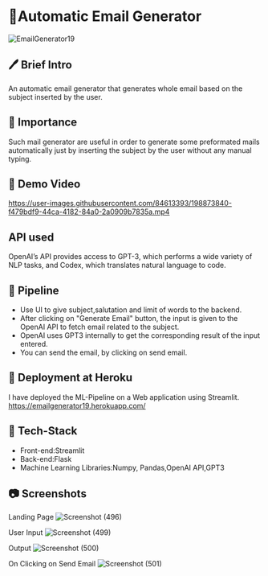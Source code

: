 # 📧Automatic Email Generator
![EmailGenerator19](https://user-images.githubusercontent.com/84613393/198873168-4489c84d-60dc-475f-bb1d-693660cf9f50.png)

## 🖊 Brief Intro 
An automatic email generator that generates whole email based on the subject inserted by the user.

## 📌 Importance 
Such mail generator are useful in order to generate some preformated mails automatically just by inserting the subject by the user without any manual typing.

## 🎥 Demo Video 
https://user-images.githubusercontent.com/84613393/198873840-f479bdf9-44ca-4182-84a0-2a0909b7835a.mp4

## API used
OpenAI’s API provides access to GPT-3, which performs a wide variety of NLP tasks, and Codex, which translates natural language to code.

## 🔁 Pipeline 
<ul>
  <li> Use UI to give subject,salutation and limit of words to the backend. </li>
  <li> After clicking on "Generate Email" button, the input is given to the OpenAI API to fetch email related to the subject.</li>
  <li> OpenAI uses GPT3 internally to get the corresponding result of the input entered. </li>
  <li> You can send the email, by clicking on send email. </li>
</ul>

## 🎯 Deployment at Heroku
I have deployed the ML-Pipeline on a Web application using Streamlit.
https://emailgenerator19.herokuapp.com/

 ## 🔨 Tech-Stack
 <ul>
  <li> Front-end:Streamlit </li>
  <li> Back-end:Flask </li>
  <li> Machine Learning Libraries:Numpy, Pandas,OpenAI API,GPT3</li>
 </ul>

## 📷 Screenshots
Landing Page 
![Screenshot (496)](https://user-images.githubusercontent.com/84613393/198874393-dd7d507f-ba90-44bd-953a-4a549a5422d4.png)

User Input
![Screenshot (499)](https://user-images.githubusercontent.com/84613393/198874444-6fab3083-5d2c-435b-9fe3-45318cbc6166.png)

Output
![Screenshot (500)](https://user-images.githubusercontent.com/84613393/198874530-1f28771e-d2c8-43ac-82b7-cab835342066.png)

On Clicking on Send Email
![Screenshot (501)](https://user-images.githubusercontent.com/84613393/198874668-1b54fb29-1eab-40a1-9792-513577da0886.png)



